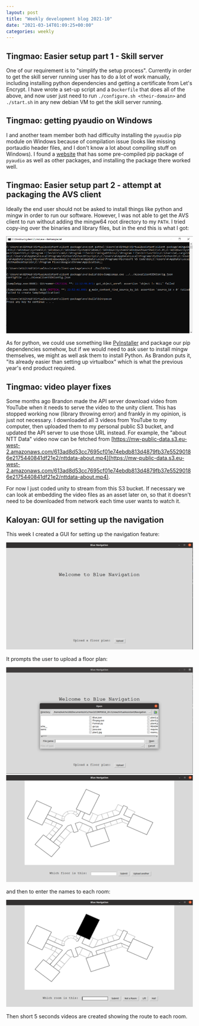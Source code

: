 ```yaml
---
layout: post
title: "Weekly development blog 2021-10"
date: "2021-03-14T01:09:25+00:00"
categories: weekly
---
```


## Tingmao: Easier setup part 1 - Skill server

One of our requirement is to "simplify the setup process". Currently in order to get the skill server running user has to do a lot of work manually, including installing python dependencies and getting a certificate from Let's Encrypt. I have wrote a set-up script and a `Dockerfile` that does all of the above, and now user just need to run `./configure.sh <their-domain>` and `./start.sh` in any new debian VM to get the skill server running.

## Tingmao: getting pyaudio on Windows

I and another team member both had difficulty installing the `pyaudio` pip module on Windows because of compilation issue (looks like missing portaudio header files, and I don't know a lot about compiling stuff on Windows). I found a [website](https://www.lfd.uci.edu/~gohlke/pythonlibs/#pyaudio) that has some pre-compiled pip package of `pyaudio` as well as other packages, and installing the package there worked well.

## Tingmao: Easier setup part 2 - attempt at packaging the AVS client

Ideally the end user should not be asked to install things like python and mingw in order to run our software. However, I was not able to get the AVS client to run without adding the mingw64 root directory to my `PATH`. I tried copy-ing over the binaries and library files, but in the end this is what I got:

![](/assets/images/2021-10-tingmao-avs-error.png)

As for python, we could use something like [PyInstaller](https://www.pyinstaller.org/) and package our pip dependencies somehow, but if we would need to ask user to install mingw themselves, we might as well ask them to install Python. As Brandon puts it, "its already easier than setting up virtualbox" which is what the previous year's end product required.

## Tingmao: video player fixes

Some months ago Brandon made the API server download video from YouTube when it needs to serve the video to the unity client. This has stopped working now (library throwing error) and frankly in my opinion, is just not necessary. I downloaded all 3 videos from YouTube to my computer, then uploaded them to my personal public S3 bucket, and updated the API server to use those URL instead. For example, the "about NTT Data" video now can be fetched from [https://mw-public-data.s3.eu-west-2.amazonaws.com/613ad8d53cc7695cf01e74ebdb813d4879fb37e55290186e2175440841df21e2/nttdata-about.mp4](https://mw-public-data.s3.eu-west-2.amazonaws.com/613ad8d53cc7695cf01e74ebdb813d4879fb37e55290186e2175440841df21e2/nttdata-about.mp4).

For now I just coded unity to stream from this S3 bucket. If necessary we can look at embedding the video files as an asset later on, so that it doesn't need to be downloaded from network each time user wants to watch it.

## Kaloyan: GUI for setting up the navigation

This week I created a GUI for setting up the navigation feature:

<img src="/assets/images/Navigation-gui-1.png" class="center">

It prompts the user to upload a floor plan:

<img src="/assets/images/Navigation-gui-2.png" class="center">

<img src="/assets/images/Navigation-gui-3.png" class="center">

and then to enter the names to each room:

<img src="/assets/images/Navigation-gui-4.png" class="center">

Then short 5 seconds videos are created showing the route to each room.